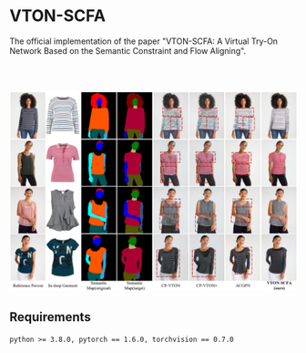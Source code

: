 # VTON-SCFA
The official implementation of the paper "VTON-SCFA: A Virtual Try-On Network Based on the Semantic Constraint and Flow Aligning".

<br/><br/>

![VTON-SCFA](./teaser.png "Teaser PNG")
## Requirements
```python >= 3.8.0, pytorch == 1.6.0, torchvision == 0.7.0```
